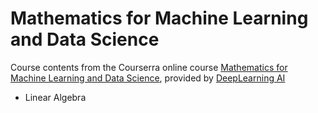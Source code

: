 # Mathematics for Machine Learning and Data Science

Course contents from the Courserra online course [Mathematics for Machine Learning and Data Science](https://www.coursera.org/specializations/mathematics-for-machine-learning-and-data-science), provided by [DeepLearning AI](https://www.deeplearning.ai/)

- Linear Algebra
